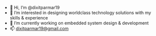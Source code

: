 - 👋 Hi, I’m @dixitparmar19
- 👀 I’m interested in designing worldclass technology solutions with my skills & experience
- 🌱 I’m currently working on embedded system design & development
- 📫 dixitparmar19@gmail.com

<!---
dixitparmar19/dixitparmar19 is a ✨ special ✨ repository because its `README.md` (this file) appears on your GitHub profile.
You can click the Preview link to take a look at your changes.
--->
